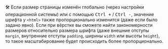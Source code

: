 🛠 Если размер страницы изменён глобально (через настройки операционной системы) или с помощью <kbd>Ctrl +</kbd> / <kbd>Ctrl -</kbd>, значение шрифта у `<html>` также пропорционально изменится (даже если было задано явно). Если при вёрстке вы сможете найти закономерности размеров относительно размера шрифта (даже внешние отступы `margin`, внутренние отступы `padding`, ширины `width` или высоты `height`), то такое масштабирование будет происходить более пропорционально.
